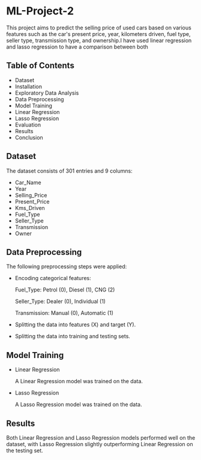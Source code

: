 # ML-Project-2

This project aims to predict the selling price of used cars based on various features such as the car's present price, year, kilometers driven, fuel type, seller type, transmission type, and ownership.I have used linear regression and lasso regression to have a comparison between both

## Table of Contents

- Dataset
- Installation
- Exploratory Data Analysis
- Data Preprocessing
- Model Training
- Linear Regression
- Lasso Regression
- Evaluation
- Results
- Conclusion


## Dataset

The dataset consists of 301 entries and 9 columns:

- Car_Name
- Year
- Selling_Price
- Present_Price
- Kms_Driven
- Fuel_Type
- Seller_Type
- Transmission
- Owner


## Data Preprocessing

The following preprocessing steps were applied:

- Encoding categorical features:
  
  Fuel_Type: Petrol (0), Diesel (1), CNG (2)

  Seller_Type: Dealer (0), Individual (1)
 
  Transmission: Manual (0), Automatic (1)
 
- Splitting the data into features (X) and target (Y).
- Splitting the data into training and testing sets.


## Model Training

- Linear Regression

  A Linear Regression model was trained on the data.

- Lasso Regression

  A Lasso Regression model was trained on the data.


## Results

Both Linear Regression and Lasso Regression models performed well on the dataset, with Lasso Regression slightly outperforming Linear Regression on the testing set.



